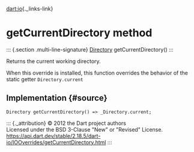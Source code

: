 [dart:io](../../dart-io/dart-io-library){._links-link}

getCurrentDirectory method
==========================

::: {.section .multi-line-signature}
[Directory](../directory-class) getCurrentDirectory()
:::

Returns the current working directory.

When this override is installed, this function overrides the behavior of
the static getter `Directory.current`

Implementation {#source}
--------------

``` {.language-dart data-language="dart"}
Directory getCurrentDirectory() => _Directory.current;
```

::: {._attribution}
© 2012 the Dart project authors\
Licensed under the BSD 3-Clause \"New\" or \"Revised\" License.\
<https://api.dart.dev/stable/2.18.5/dart-io/IOOverrides/getCurrentDirectory.html>
:::
